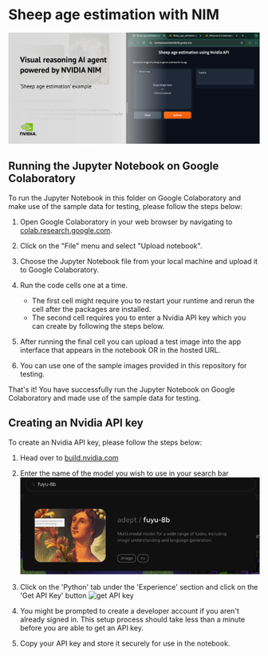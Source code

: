 # Sheep age estimation with NIM

![Thumbnail](assets/thumbnail.png 'Thumbnail')

## Running the Jupyter Notebook on Google Colaboratory

To run the Jupyter Notebook in this folder on Google Colaboratory and make use of the sample data for testing, please follow the steps below:

1. Open Google Colaboratory in your web browser by navigating to [colab.research.google.com](https://colab.research.google.com/).

2. Click on the "File" menu and select "Upload notebook".

3. Choose the Jupyter Notebook file from your local machine and upload it to Google Colaboratory.

4. Run the code cells one at a time.

   - The first cell might require you to restart your runtime and rerun the cell after the packages are installed.
   - The second cell requires you to enter a Nvidia API key which you can create by following the steps below.

5. After running the final cell you can upload a test image into the app interface that appears in the notebook OR in the hosted URL.

6. You can use one of the sample images provided in this repository for testing.

That's it! You have successfully run the Jupyter Notebook on Google Colaboratory and made use of the sample data for testing.

<a name = "API-key-section"></a>

## Creating an Nvidia API key

To create an Nvidia API key, please follow the steps below:

1. Head over to [build.nvidia.com](https://build.nvidia.com/explore/discover)

2. Enter the name of the model you wish to use in your search bar
   ![search bar](assets/readme-search.png 'Search bar')

3. Click on the 'Python' tab under the 'Experience' section and click on the 'Get API Key' button
   ![get API key](assets/get-api-key.png 'Get API 
key')

4. You might be prompted to create a developer account if you aren't already signed in. This setup process should take less than a minute before you are able to get an API key.

5. Copy your API key and store it securely for use in the notebook.
